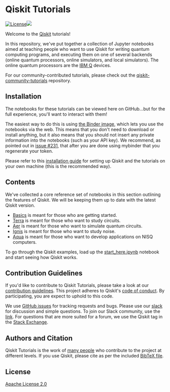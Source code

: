 # Qiskit Tutorials

[![License](https://img.shields.io/github/license/Qiskit/qiskit-tutorials.svg?style=popout-square)](https://opensource.org/licenses/Apache-2.0)[![](https://img.shields.io/github/release/Qiskit/qiskit-tutorials.svg?style=popout-square)](https://github.com/Qiskit/qiskit-tutorials/releases)

Welcome to the [Qiskit](https://www.qiskit.org/) tutorials!

In this repository, we've put together a collection of Jupyter notebooks aimed at teaching people who want to use Qiskit for writing quantum computing programs, and executing them on one of several backends (online quantum processors, online simulators, and local simulators). The online quantum processors are the [IBM Q](https://quantum-computing.ibm.com) devices.

For our community-contributed tutorials, please check out the [qiskit-community-tutorials](https://github.com/Qiskit/qiskit-tutorials-community) repository.

## Installation

The notebooks for these tutorials can be viewed here on GitHub...but for the full experience, you'll want to interact with them!

The easiest way to do this is using [the Binder image](https://mybinder.org/v2/gh/omarcostahamido/qiskit-tutorials/08-2019?filepath=./qiskit/1_start_here.ipynb), which lets you use the notebooks via the web. This means that you don't need to download or install anything, but it also means that you should not insert any private information into the notebooks (such as your API key). We recommend, as pointed out in [issue #231](https://github.com/Qiskit/qiskit-tutorials/issues/231), that after you are done using mybinder that you regenerate your token.

Please refer to this [installation guide](INSTALL.md) for setting up Qiskit and the tutorials on your own machine (this is the recommended way).

## Contents

We've collected a core reference set of notebooks in this section outlining the features of Qiskit. We will be keeping them up to date with the latest Qiskit version.  
- [Basics](qiskit/fundamentals) is meant for those who are getting started.
- [Terra](qiskit/advanced/terra) is meant for those who want to study circuits.
- [Aer](qiskit/advanced/aer) is meant for those who want to simulate quantum circuits.
- [Ignis](qiskit/advanced/ignis) is meant for those who want to study noise.
- [Aqua](qiskit/advanced/aqua) is meant for those who want to develop applications on NISQ computers.

To go through the Qiskit examples, load up the [start_here.ipynb](qiskit/1_start_here.ipynb) notebook and start seeing how Qiskit works.

## Contribution Guidelines

If you'd like to contribute to Qiskit Tutorials, please take a look at our
[contribution guidelines](.github/CONTRIBUTING.md). This project adheres to Qiskit's [code of conduct](.github/CODE_OF_CONDUCT.md). By participating, you are expect to uphold to this code.

We use [GitHub issues](https://github.com/Qiskit/qiskit-tutorials/issues) for tracking requests and bugs. Please use our [slack](https://qiskit.slack.com) for discussion and simple questions. To join our Slack community, use the [link](https://join.slack.com/t/qiskit/shared_invite/enQtNDc2NjUzMjE4Mzc0LTMwZmE0YTM4ZThiNGJmODkzN2Y2NTNlMDIwYWNjYzA2ZmM1YTRlZGQ3OGM0NjcwMjZkZGE0MTA4MGQ1ZTVmYzk). For questions that are more suited for a forum, we use the Qiskit tag in the [Stack Exchange](https://quantumcomputing.stackexchange.com/questions/tagged/qiskit).

## Authors and Citation

Qiskit Tutorials is the work of [many people](https://github.com/Qiskit/qiskit-tutorials/graphs/contributors) who contribute
to the project at different levels. If you use Qiskit, please cite as per the included [BibTeX file](https://github.com/Qiskit/qiskit/blob/master/Qiskit.bib).

## License

[Apache License 2.0](LICENSE)

